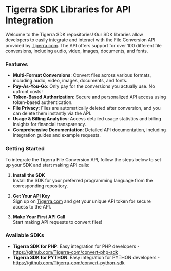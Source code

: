 # Tigerra SDK Libraries for API Integration

Welcome to the Tigerra SDK repositories! Our SDK libraries allow developers to easily integrate and interact with the File Conversion API provided by [Tigerra.com](https://tigerra.com). The API offers support for over 100 different file conversions, including audio, video, images, documents, and fonts.

### Features

- **Multi-Format Conversions**: Convert files across various formats, including audio, video, images, documents, and fonts.
- **Pay-As-You-Go**: Only pay for the conversions you actually use. No upfront costs!
- **Token-Based Authorization**: Secure and personalized API access using token-based authentication.
- **File Privacy**: Files are automatically deleted after conversion, and you can delete them instantly via the API.
- **Usage & Billing Analytics**: Access detailed usage statistics and billing insights for financial transparency.
- **Comprehensive Documentation**: Detailed API documentation, including integration guides and example requests.

### Getting Started

To integrate the Tigerra File Conversion API, follow the steps below to set up your SDK and start making API calls:

1. **Install the SDK**  
   Install the SDK for your preferred programming language from the corresponding repository.

2. **Get Your API Key**  
   Sign up on [Tigerra.com](https://tigerra.com) and get your unique API token for secure access to the API.

3. **Make Your First API Call**  
   Start making API requests to convert files!

### Available SDKs
- **Tigerra SDK for PHP**: Easy integration for PHP developers - https://github.com/Tigerra-com/convert-php-sdk
- **Tigerra SDK for PYTHON**: Easy integration for PYTHON developers - https://github.com/Tigerra-com/convert-python-sdk
